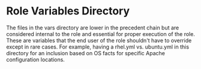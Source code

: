 # Role Variables Directory
The files in the vars directory are lower in the precedent chain but are considered internal to the role and essential for proper execution of the role. These are variables that the end user of the role shouldn't have to override except in rare cases. For example, having a rhel.yml vs. ubuntu.yml in this directory for an inclusion based on OS facts for specific Apache configuration locations.
